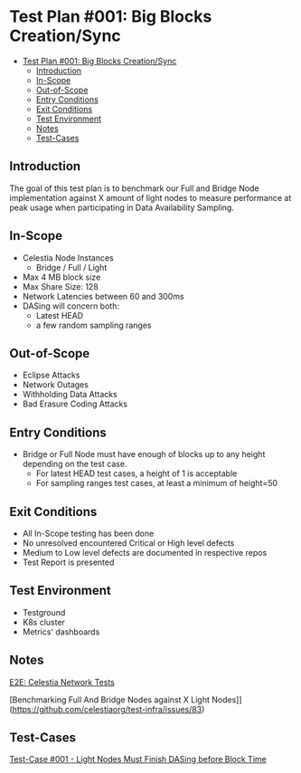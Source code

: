 # Test Plan #001: Big Blocks Creation/Sync

- [Test Plan #001: Big Blocks Creation/Sync](#test-plan-001-big-blocks-creationsync)
  - [Introduction](#introduction)
  - [In-Scope](#in-scope)
  - [Out-of-Scope](#out-of-scope)
  - [Entry Conditions](#entry-conditions)
  - [Exit Conditions](#exit-conditions)
  - [Test Environment](#test-environment)
  - [Notes](#notes)
  - [Test-Cases](#test-cases)

## Introduction
The goal of this test plan is to benchmark our Full and Bridge Node implementation against X amount of light nodes to measure performance at peak usage when participating in Data Availability Sampling.

## In-Scope
- Celestia Node Instances
  - Bridge / Full / Light
- Max 4 MB block size
- Max Share Size: 128
- Network Latencies between 60 and 300ms
- DASing will concern both:
  - Latest HEAD
  - a few random sampling ranges

## Out-of-Scope

- Eclipse Attacks
- Network Outages
- Withholding Data Attacks
- Bad Erasure Coding Attacks

## Entry Conditions

- Bridge or Full Node must have enough of blocks up to any height depending on the test case.
  - For latest HEAD test cases, a height of 1 is acceptable
  - For sampling ranges test cases, at least a minimum of height=50

## Exit Conditions

- All In-Scope testing has been done
- No unresolved encountered Critical or High level defects
- Medium to Low level defects are documented in respective repos
- Test Report is presented

## Test Environment

- Testground
- K8s cluster
- Metrics' dashboards

## Notes

[E2E: Celestia Network Tests](https://github.com/celestiaorg/celestia-node/issues/7)

[Benchmarking Full And Bridge Nodes against X Light Nodes]](https://github.com/celestiaorg/test-infra/issues/83)


## Test-Cases

[Test-Case #001 - Light Nodes Must Finish DASing before Block Time](test-cases/tc-001-x-light-finish-das-before-block-time.md)
